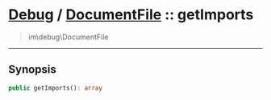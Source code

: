 # [Debug](debug.md) / [DocumentFile](debug-DocumentFile.md) :: getImports
 > im\debug\DocumentFile
____

## Synopsis
```php
public getImports(): array
```
